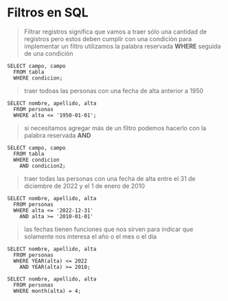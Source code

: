 # Filtros en SQL

> Filtrar registros significa que vamos a traer sólo una cantidad de registros pero estos deben cumplir con una condición
> para implementar un filtro utilizamos la palabra reservada
> **WHERE** seguida de una condición

    SELECT campo, campo  
      FROM tabla  
      WHERE condicion;  

> traer todoas las personas con una fecha de alta anterior a 1950

    SELECT nombre, apellido, alta    
      FROM personas  
      WHERE alta <= '1950-01-01';  

> si necesitamos agregar más de un filtro podemos hacerlo con la palabra reservada **AND**

    SELECT campo, campo  
      FROM tabla  
      WHERE condicion  
        AND condicion2;  


> traer todas las personas con una fecha de alta entre el 31 de diciembre de 2022 y el 1 de enero de 2010

    SELECT nombre, apellido, alta    
      FROM personas  
      WHERE alta <= '2022-12-31'  
        AND alta >= '2010-01-01'

> las fechas tienen funciones que nos sirven para indicar que solamente nos interesa el año o el mes o el día

    SELECT nombre, apellido, alta  
      FROM personas  
      WHERE YEAR(alta) <= 2022  
        AND YEAR(alta) >= 2010;  

    SELECT nombre, apellido, alta  
      FROM personas  
      WHERE month(alta) = 4;  

